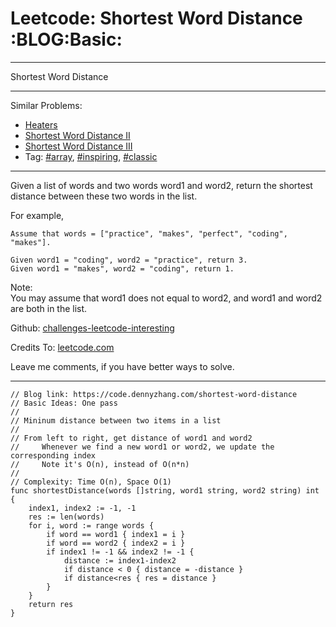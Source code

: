 # Leetcode: Shortest Word Distance     :BLOG:Basic:


---

Shortest Word Distance  

---

Similar Problems:  
-   [Heaters](https://code.dennyzhang.com/heaters)
-   [Shortest Word Distance II](https://code.dennyzhang.com/shortest-word-distance-ii)
-   [Shortest Word Distance III](https://code.dennyzhang.com/shortest-word-distance-iii)
-   Tag: [#array](https://code.dennyzhang.com/tag/array), [#inspiring](https://code.dennyzhang.com/tag/inspiring), [#classic](https://code.dennyzhang.com/tag/classic)

---

Given a list of words and two words word1 and word2, return the shortest distance between these two words in the list.  

For example,  

    Assume that words = ["practice", "makes", "perfect", "coding", "makes"].
    
    Given word1 = "coding", word2 = "practice", return 3.
    Given word1 = "makes", word2 = "coding", return 1.

Note:  
You may assume that word1 does not equal to word2, and word1 and word2 are both in the list.  

Github: [challenges-leetcode-interesting](https://github.com/DennyZhang/challenges-leetcode-interesting/tree/master/shortest-word-distance)  

Credits To: [leetcode.com](https://leetcode.com/problems/shortest-word-distance/description/)  

Leave me comments, if you have better ways to solve.  

---

    // Blog link: https://code.dennyzhang.com/shortest-word-distance
    // Basic Ideas: One pass
    //
    // Mininum distance between two items in a list
    //
    // From left to right, get distance of word1 and word2
    //     Whenever we find a new word1 or word2, we update the corresponding index
    //     Note it's O(n), instead of O(n*n)
    //
    // Complexity: Time O(n), Space O(1)
    func shortestDistance(words []string, word1 string, word2 string) int {
        index1, index2 := -1, -1
        res := len(words)
        for i, word := range words {
            if word == word1 { index1 = i }
            if word == word2 { index2 = i }
            if index1 != -1 && index2 != -1 {
                distance := index1-index2
                if distance < 0 { distance = -distance }
                if distance<res { res = distance }
            }
        }
        return res
    }